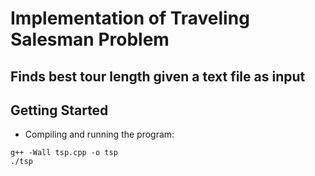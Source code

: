 # Implementation of Traveling Salesman Problem

## Finds best tour length given a text file as input

## Getting Started
* Compiling and running the program:
```
g++ -Wall tsp.cpp -o tsp
./tsp
```
